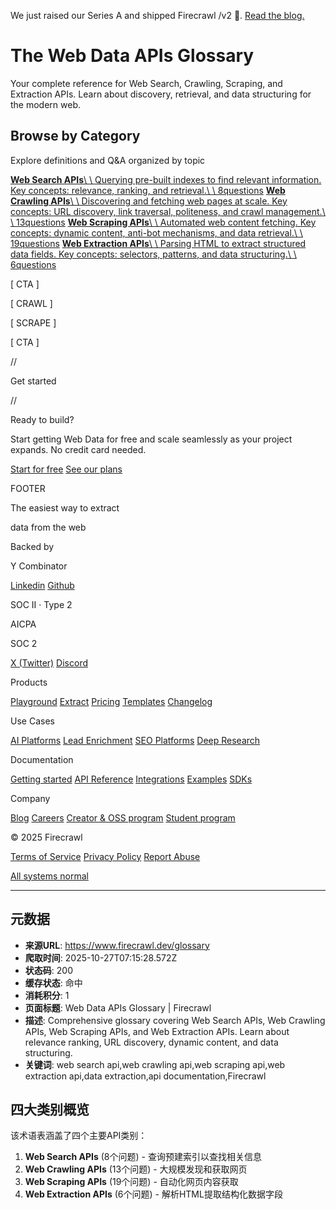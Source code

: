 We just raised our Series A and shipped Firecrawl /v2 🎉. [Read the blog.](https://www.firecrawl.dev/blog/firecrawl-v2-series-a-announcement)

# The Web Data APIs Glossary

Your complete reference for Web Search, Crawling, Scraping, and Extraction APIs. Learn about discovery, retrieval, and data structuring for the modern web.

## Browse by Category

Explore definitions and Q&A organized by topic

[**Web Search APIs**\\
\\
Querying pre-built indexes to find relevant information. Key concepts: relevance, ranking, and retrieval.\\
\\
8questions](https://www.firecrawl.dev/glossary/web-search-apis) [**Web Crawling APIs**\\
\\
Discovering and fetching web pages at scale. Key concepts: URL discovery, link traversal, politeness, and crawl management.\\
\\
13questions](https://www.firecrawl.dev/glossary/web-crawling-apis) [**Web Scraping APIs**\\
\\
Automated web content fetching. Key concepts: dynamic content, anti-bot mechanisms, and data retrieval.\\
\\
19questions](https://www.firecrawl.dev/glossary/web-scraping-apis) [**Web Extraction APIs**\\
\\
Parsing HTML to extract structured data fields. Key concepts: selectors, patterns, and data structuring.\\
\\
6questions](https://www.firecrawl.dev/glossary/web-extraction-apis)

\[ CTA \]

\[ CRAWL \]

\[ SCRAPE \]

\[ CTA \]

//

Get started

//

Ready to build?

Start getting Web Data for free and scale seamlessly as your project expands. No credit card needed.

[Start for free](https://www.firecrawl.dev/signin) [See our plans](https://www.firecrawl.dev/pricing)

FOOTER

The easiest way to extract

data from the web

Backed by

Y Combinator

[Linkedin](https://www.linkedin.com/company/firecrawl) [Github](https://github.com/firecrawl/firecrawl)

SOC II · Type 2

AICPA

SOC 2

[X (Twitter)](https://x.com/firecrawl_dev) [Discord](https://discord.gg/gSmWdAkdwd)

Products

[Playground](https://www.firecrawl.dev/playground) [Extract](https://www.firecrawl.dev/extract) [Pricing](https://www.firecrawl.dev/pricing) [Templates](https://www.firecrawl.dev/templates) [Changelog](https://www.firecrawl.dev/changelog)

Use Cases

[AI Platforms](https://docs.firecrawl.dev/use-cases/ai-platforms) [Lead Enrichment](https://docs.firecrawl.dev/use-cases/lead-enrichment) [SEO Platforms](https://docs.firecrawl.dev/use-cases/seo-platforms) [Deep Research](https://docs.firecrawl.dev/use-cases/deep-research)

Documentation

[Getting started](https://docs.firecrawl.dev/introduction) [API Reference](https://docs.firecrawl.dev/api-reference/introduction) [Integrations](https://www.firecrawl.dev/app) [Examples](https://docs.firecrawl.dev/use-cases/overview) [SDKs](https://docs.firecrawl.dev/sdks/overview)

Company

[Blog](https://www.firecrawl.dev/blog) [Careers](https://www.firecrawl.dev/careers) [Creator & OSS program](https://www.firecrawl.dev/creator-oss-program) [Student program](https://www.firecrawl.dev/student-program)

© 2025 Firecrawl

[Terms of Service](https://www.firecrawl.dev/terms-of-service) [Privacy Policy](https://www.firecrawl.dev/privacy-policy) [Report Abuse](mailto:help@firecrawl.com?subject=Issue:)

[All systems normal](https://status.firecrawl.dev/)

---

## 元数据

- **来源URL**: https://www.firecrawl.dev/glossary
- **爬取时间**: 2025-10-27T07:15:28.572Z
- **状态码**: 200
- **缓存状态**: 命中
- **消耗积分**: 1
- **页面标题**: Web Data APIs Glossary | Firecrawl
- **描述**: Comprehensive glossary covering Web Search APIs, Web Crawling APIs, Web Scraping APIs, and Web Extraction APIs. Learn about relevance ranking, URL discovery, dynamic content, and data structuring.
- **关键词**: web search api,web crawling api,web scraping api,web extraction api,data extraction,api documentation,Firecrawl

## 四大类别概览

该术语表涵盖了四个主要API类别：

1. **Web Search APIs** (8个问题) - 查询预建索引以查找相关信息
2. **Web Crawling APIs** (13个问题) - 大规模发现和获取网页
3. **Web Scraping APIs** (19个问题) - 自动化网页内容获取
4. **Web Extraction APIs** (6个问题) - 解析HTML提取结构化数据字段
